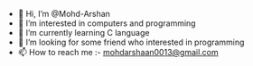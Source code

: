 - 👋 Hi, I’m @Mohd-Arshan
- 👀 I’m interested in computers and programming
- 🌱 I’m currently learning C language
- 💞️ I’m looking for some friend who interested in programming
- 📫 How to reach me :- mohdarshaan0013@gmail.com

<!---
Mohd-Arshan/Mohd-Arshan is a ✨ special ✨ repository because its `README.md` (this file) appears on your GitHub profile.
You can click the Preview link to take a look at your changes.
--->
